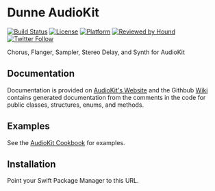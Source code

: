 # Dunne AudioKit

[![Build Status](https://github.com/AudioKit/DunneAudioKit/workflows/CI/badge.svg)](https://github.com/AudioKit/DunneAudioKit/actions?query=workflow%3ACI)
[![License](https://img.shields.io/github/license/AudioKit/DunneAudioKit)](https://github.com/AudioKit/DunneAudioKit/blob/main/LICENSE)
[![Platform](https://img.shields.io/cocoapods/p/AudioKit)](https://github.com/AudioKit/AudioKit/wiki)
[![Reviewed by Hound](https://img.shields.io/badge/Reviewed_by-Hound-8E64B0.svg)](https://houndci.com)
[![Twitter Follow](https://img.shields.io/twitter/follow/AudioKitPro.svg?style=social)](https://twitter.com/AudioKitPro)

Chorus, Flanger, Sampler, Stereo Delay, and Synth for AudioKit

## Documentation

Documentation is provided on [AudioKit's Website](http://audiokit.io/docs/Packages/DunneAudioKit/)
and the Githbub [Wiki](https://github.com/AudioKit/DunneAudioKit/wiki) contains generated documentation from the comments in the code for public classes, structures, enums, and methods.

## Examples

See the [AudioKit Cookbook](https://github.com/AudioKit/Cookbook/) for examples.

## Installation

Point your Swift Package Manager to this URL.

